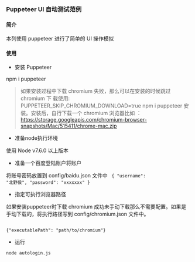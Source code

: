 ### Puppeteer UI 自动测试范例

#### 简介
本列使用 puppeteer 进行了简单的 UI 操作模拟

#### 使用
 + 安装 Puppeteer

 npm i puppeteer 

>如果安装过程中下载 chromium 失败，那么可以在安装的时候跳过 chromium 下
>载使用: PUPPETEER_SKIP_CHROMIUM_DOWNLOAD=true npm i puppeteer  安装。安装后，自行下载一个 chromium 浏览器比如 ：https://storage.googleapis.com/chromium-browser-snapshots/Mac/515411/chrome-mac.zip


+ 准备node执行环境

使用 Node v7.6.0 以上版本

+ 准备一个百度登陆账户将账户

将账号密码放置到 config/baidu.json 文件中
<code>
{
    "username": "北野侯",
    "password": "xxxxxxx"
}
</code> 

+ 指定可执行浏览器路径

如果安装puppeteer时下载 chromium 成功未手动下载那么不需要配置。如果是手动下载的，将执行路径写到 config/chromium.json 文件中。 

<code>
{"executablePath": "path/to/chromium"}
</code>

+ 运行

<code>node autologin.js</code>